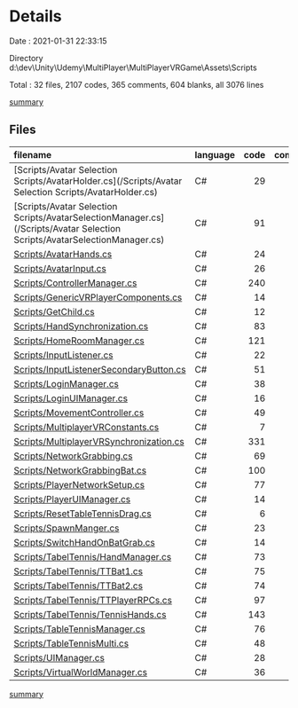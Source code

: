 # Details

Date : 2021-01-31 22:33:15

Directory d:\dev\Unity\Udemy\MultiPlayer\MultiPlayerVRGame\Assets\Scripts

Total : 32 files,  2107 codes, 365 comments, 604 blanks, all 3076 lines

[summary](results.md)

## Files
| filename | language | code | comment | blank | total |
| :--- | :--- | ---: | ---: | ---: | ---: |
| [Scripts/Avatar Selection Scripts/AvatarHolder.cs](/Scripts/Avatar Selection Scripts/AvatarHolder.cs) | C# | 29 | 2 | 7 | 38 |
| [Scripts/Avatar Selection Scripts/AvatarSelectionManager.cs](/Scripts/Avatar Selection Scripts/AvatarSelectionManager.cs) | C# | 91 | 12 | 29 | 132 |
| [Scripts/AvatarHands.cs](/Scripts/AvatarHands.cs) | C# | 24 | 2 | 10 | 36 |
| [Scripts/AvatarInput.cs](/Scripts/AvatarInput.cs) | C# | 26 | 5 | 13 | 44 |
| [Scripts/ControllerManager.cs](/Scripts/ControllerManager.cs) | C# | 240 | 80 | 45 | 365 |
| [Scripts/GenericVRPlayerComponents.cs](/Scripts/GenericVRPlayerComponents.cs) | C# | 14 | 2 | 7 | 23 |
| [Scripts/GetChild.cs](/Scripts/GetChild.cs) | C# | 12 | 2 | 5 | 19 |
| [Scripts/HandSynchronization.cs](/Scripts/HandSynchronization.cs) | C# | 83 | 6 | 19 | 108 |
| [Scripts/HomeRoomManager.cs](/Scripts/HomeRoomManager.cs) | C# | 121 | 2 | 29 | 152 |
| [Scripts/InputListener.cs](/Scripts/InputListener.cs) | C# | 22 | 5 | 6 | 33 |
| [Scripts/InputListenerSecondaryButton.cs](/Scripts/InputListenerSecondaryButton.cs) | C# | 51 | 3 | 14 | 68 |
| [Scripts/LoginManager.cs](/Scripts/LoginManager.cs) | C# | 38 | 2 | 13 | 53 |
| [Scripts/LoginUIManager.cs](/Scripts/LoginUIManager.cs) | C# | 16 | 2 | 7 | 25 |
| [Scripts/MovementController.cs](/Scripts/MovementController.cs) | C# | 49 | 4 | 19 | 72 |
| [Scripts/MultiplayerVRConstants.cs](/Scripts/MultiplayerVRConstants.cs) | C# | 7 | 0 | 5 | 12 |
| [Scripts/MultiplayerVRSynchronization.cs](/Scripts/MultiplayerVRSynchronization.cs) | C# | 331 | 119 | 131 | 581 |
| [Scripts/NetworkGrabbing.cs](/Scripts/NetworkGrabbing.cs) | C# | 69 | 2 | 13 | 84 |
| [Scripts/NetworkGrabbingBat.cs](/Scripts/NetworkGrabbingBat.cs) | C# | 100 | 2 | 23 | 125 |
| [Scripts/PlayerNetworkSetup.cs](/Scripts/PlayerNetworkSetup.cs) | C# | 77 | 5 | 18 | 100 |
| [Scripts/PlayerUIManager.cs](/Scripts/PlayerUIManager.cs) | C# | 14 | 1 | 4 | 19 |
| [Scripts/ResetTableTennisDrag.cs](/Scripts/ResetTableTennisDrag.cs) | C# | 6 | 0 | 3 | 9 |
| [Scripts/SpawnManger.cs](/Scripts/SpawnManger.cs) | C# | 23 | 6 | 7 | 36 |
| [Scripts/SwitchHandOnBatGrab.cs](/Scripts/SwitchHandOnBatGrab.cs) | C# | 14 | 2 | 6 | 22 |
| [Scripts/TabelTennis/HandManager.cs](/Scripts/TabelTennis/HandManager.cs) | C# | 73 | 16 | 18 | 107 |
| [Scripts/TabelTennis/TTBat1.cs](/Scripts/TabelTennis/TTBat1.cs) | C# | 75 | 16 | 18 | 109 |
| [Scripts/TabelTennis/TTBat2.cs](/Scripts/TabelTennis/TTBat2.cs) | C# | 74 | 16 | 17 | 107 |
| [Scripts/TabelTennis/TTPlayerRPCs.cs](/Scripts/TabelTennis/TTPlayerRPCs.cs) | C# | 97 | 22 | 37 | 156 |
| [Scripts/TabelTennis/TennisHands.cs](/Scripts/TabelTennis/TennisHands.cs) | C# | 143 | 20 | 24 | 187 |
| [Scripts/TableTennisManager.cs](/Scripts/TableTennisManager.cs) | C# | 76 | 2 | 21 | 99 |
| [Scripts/TableTennisMulti.cs](/Scripts/TableTennisMulti.cs) | C# | 48 | 2 | 17 | 67 |
| [Scripts/UIManager.cs](/Scripts/UIManager.cs) | C# | 28 | 1 | 7 | 36 |
| [Scripts/VirtualWorldManager.cs](/Scripts/VirtualWorldManager.cs) | C# | 36 | 4 | 12 | 52 |

[summary](results.md)